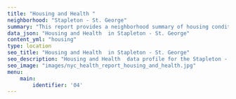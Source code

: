```yaml
---
title: "Housing and Health "
neighborhood: "Stapleton - St. George"
summary: "This report provides a neighborhood summary of housing conditions and related health outcomes. It also describes population characteristics that can increase vulnerability to housing hazards."
data_json: "Housing and Health  in Stapleton - St. George"
content_yml: "housing"
type: location
seo_title: "Housing and Health  in Stapleton - St. George"
seo_description: "Housing and Health  data profile for the Stapleton - St. George neighborhood of NYC."
seo_image: "images/nyc_health_report_housing_and_health.jpg"
menu:
    main:
        identifier: '04'
---
```

